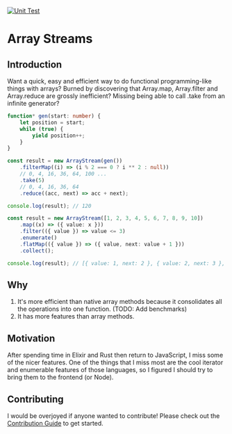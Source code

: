 [![Unit Test](https://github.com/benyakirten/array-stream/actions/workflows/unit_test.yml/badge.svg)](https://github.com/benyakirten/array-stream/actions/workflows/unit_test.yml)

# Array Streams

## Introduction

Want a quick, easy and efficient way to do functional programming-like things with arrays? Burned by discovering that Array.map, Array.filter and Array.reduce are grossly inefficient? Missing being able to call .take from an infinite generator?

```ts
function* gen(start: number) {
    let position = start;
    while (true) {
        yield position++;
    }
}

const result = new ArrayStream(gen())
    .filterMap((i) => (i % 2 === 0 ? i ** 2 : null))
    // 0, 4, 16, 36, 64, 100 ...
    .take(5)
    // 0, 4, 16, 36, 64
    .reduce((acc, next) => acc + next);

console.log(result); // 120
```

```ts
const result = new ArrayStream([1, 2, 3, 4, 5, 6, 7, 8, 9, 10])
    .map((x) => ({ value: x }))
    .filter(({ value }) => value <= 3)
    .enumerate()
    .flatMap(({ value }) => ({ value, next: value + 1 }))
    .collect();

console.log(result); // [{ value: 1, next: 2 }, { value: 2, next: 3 }, { value: 3, next: 4 }]
```

## Why

1. It's more efficient than native array methods because it consolidates all the operations into one function. (TODO: Add benchmarks)
2. It has more features than array methods.

## Motivation

After spending time in Elixir and Rust then return to JavaScript, I miss some of the nicer features. One of the things that I miss most are the cool iterator and enumerable features of those languages, so I figured I should try to bring them to the frontend (or Node).

## Contributing

I would be overjoyed if anyone wanted to contribute! Please check out the [Contribution Guide](./CONTRIBUTING.md) to get started.
